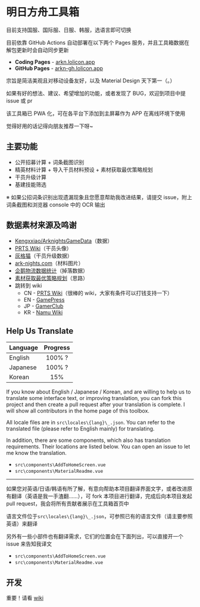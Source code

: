 # 明日方舟工具箱

目前支持国服、国际服、日服、韩服，选语言即可切换

目前依靠 GitHub Actions 自动部署在以下两个 Pages 服务，并且工具箱数据在解包更新时会自动同步更新

- **Coding Pages** - [arkn.lolicon.app](https://arkn.lolicon.app)
- **GitHub Pages** - [arkn-gh.lolicon.app](https://arkn-gh.lolicon.app)

宗旨是简洁美观且对移动设备友好，以及 Material Design 天下第一（。）

如果有好的想法、建议、希望增加的功能，或者发现了 BUG，欢迎到项目中提 issue 或 pr

该工具箱已 PWA 化，可在各平台下添加到主屏幕作为 APP 在离线环境下使用

觉得好用的话记得向朋友推荐一下呀~

## 主要功能

- 公开招募计算 + 词条截图识别
- 精英材料计算 + 导入干员材料预设 + 素材获取最优策略规划
- 干员升级计算
- 基建技能筛选

※ 如果公招词条识别出现遗漏现象且您愿意帮助我改进结果，请提交 issue，附上词条截图和浏览器 console 中的 OCR 输出

## 数据素材来源及鸣谢

- [Kengxxiao/ArknightsGameData](https://github.com/Kengxxiao/ArknightsGameData)（数据）
- [PRTS Wiki](http://ak.mooncell.wiki/)（干员头像）
- [灰格猫](https://github.com/graueneko)（干员升级数据）
- [ark-nights.com](https://github.com/Houdou/arkgraph)（材料图片）
- [企鹅物流数据统计](https://penguin-stats.io/)（掉落数据）
- [素材获取最优策略规划](https://bbs.nga.cn/read.php?tid=17507710)（思路）
- 跳转到 wiki
  - CN - [PRTS Wiki](http://ak.mooncell.wiki/)（很棒的 wiki，大家有条件可以打钱支持一下）
  - EN - [GamePress](https://gamepress.gg/arknights/)
  - JP - [GamerClub](https://wiki.gamerclub.jp/anwiki/)
  - KR - [Namu Wiki](https://namu.wiki/)

## Help Us Translate

| Language | Progress |
| -------- | :------: |
| English  |  100% ?  |
| Japanese |  100% ?  |
| Korean   |   15%    |

If you know about English / Japanese / Korean, and are willing to help us to translate some interface text, or improving translation, you can fork this project and then create a pull request after your translation is complete. I will show all contributors in the home page of this toolbox.

All locale files are in `src\locales\{lang}\_.json`. You can refer to the translated file (please refer to English mainly) for translating.

In addition, there are some components, which also has translation requirements. Their locations are listed below. You can open an issue to let me know the translation.

- `src\components\AddToHomeScreen.vue`
- `src\components\MaterialReadme.vue`

----------

如果您对英语/日语/韩语有所了解，有意向帮助本项目翻译界面文字，或者改进原有翻译（英语是我一手渣翻……），可 fork 本项目进行翻译，完成后向本项目发起 pull request，我会将所有贡献者展示在工具箱首页中

语言文件位于`src\locales\{lang}\_.json`，可参照已有的语言文件（请主要参照英语）来翻译

另外有一些小部件也有翻译需求，它们的位置会在下面列出，可以直接开一个 issue 来告知我译文

- `src\components\AddToHomeScreen.vue`
- `src\components\MaterialReadme.vue`

## 开发

重要！请看 [wiki](../../wiki)
